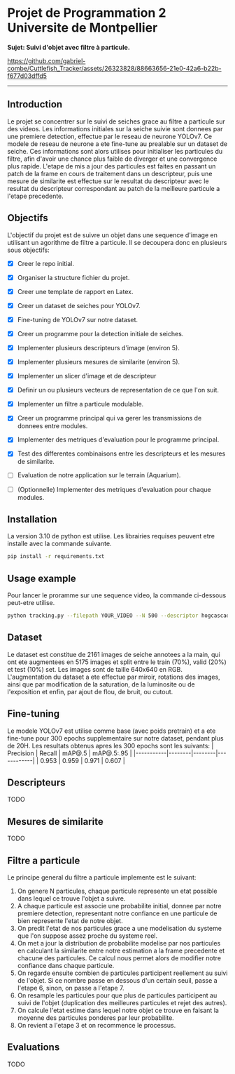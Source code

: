 # Projet de Programmation 2 Universite de Montpellier

**Sujet: Suivi d'objet avec filtre à particule.**

https://github.com/gabriel-combe/Cuttlefish_Tracker/assets/26323828/88663656-21e0-42a6-b22b-f677d03dffd5

-----

## Introduction

Le projet se concentrer sur le suivi de seiches grace au filtre a particule sur des videos. 
Les informations initiales sur la seiche suivie sont donnees par une premiere detection, effectue par le reseau de neurone YOLOv7. Ce modele de reseau de neurone a ete fine-tune au prealable sur un dataset de seiche.
Ces informations sont alors utilises pour initialiser les particules du filtre, afin d'avoir une chance plus faible de diverger et une convergence plus rapide.
L'etape de mis a jour des particules est faites en passant un patch de la frame en cours de traitement dans un descripteur, puis une mesure de similarite est effectue sur le resultat du descripteur avec le resultat du descripteur correspondant au patch de la meilleure particule a l'etape precedente.


## Objectifs

L'objectif du projet est de suivre un objet dans une sequence d'image en utilisant un agorithme de filtre a particule.
Il se decoupera donc en plusieurs sous objectifs:

- [x] Creer le repo initial.
- [x] Organiser la structure fichier du projet.
- [x] Creer une template de rapport en Latex.
- [x] Creer un dataset de seiches pour YOLOv7.
- [x] Fine-tuning de YOLOv7 sur notre dataset.
- [x] Creer un programme pour la detection initiale de seiches.
- [x] Implementer plusieurs descripteurs d'image (environ 5).
- [x] Implementer plusieurs mesures de similarite (environ 5).
- [x] Implementer un slicer d'image et de descripteur
- [x] Definir un ou plusieurs vecteurs de representation de ce que l'on suit.
- [x] Implementer un filtre a particule modulable.
- [x] Creer un programme principal qui va gerer les transmissions de donnees entre modules.
- [x] Implementer des metriques d'evaluation pour le programme principal.
- [x] Test des differentes combinaisons entre les descripteurs et les mesures de similarite.
- [ ] Evaluation de notre application sur le terrain (Aquarium). 
- [ ] (Optionnelle) Implementer des metriques d'evaluation pour chaque modules.


## Installation

La version 3.10 de python est utilise.
Les librairies requises peuvent etre installe avec la commande suivante.
```sh
pip install -r requirements.txt
```

## Usage example

Pour lancer le proramme sur une sequence video, la commande ci-dessous peut-etre utilise.

```sh
python tracking.py --filepath YOUR_VIDEO --N 500 --descriptor hogcascadelbp --similarity cos --particle ppp2Dbb --resampling multinomial --alpha 1.3 --scale-factor 1 --resample-factor 1 --desc-size 64 64 --lbp-nbpoints 16 --lbp-radius 2
```

## Dataset
Le dataset est constitue de 2161 images de seiche annotees a la main, qui ont ete augmentees en 5175 images et split entre le train (70%), valid (20%) et test (10%) set.
Les images sont de taille 640x640 en RGB. 
L'augmentation du dataset a ete effectue par miroir, rotations des images, ainsi que par modification de la saturation, de la luminosite ou de l'exposition et enfin, par ajout de flou, de bruit, ou cutout.


## Fine-tuning
Le modele YOLOv7 est utilise comme base (avec poids pretrain) et a ete fine-tune pour 300 epochs supplementaire sur notre dataset, pendant plus de 20H.
Les resultats obtenus apres les 300 epochs sont les suivants:
| Precision | Recall | mAP@.5 | mAP@.5:.95 |
|-----------|--------|--------|------------|
| 0.953     | 0.959  | 0.971  | 0.607      |


## Descripteurs
TODO


## Mesures de similarite
TODO


## Filtre a particule
Le principe general du filtre a particule implemente est le suivant:
  1. On genere N particules, chaque particule represente un etat possible dans lequel ce trouve l'objet a suivre.
  2. A chaque particule est associe une probabilite initial, donnee par notre premiere detection, representant notre confiance en une particule de bien represente l'etat de notre objet.
  3. On predit l'etat de nos particules grace a une modelisation du systeme que l'on suppose assez proche du systeme reel.
  4. On met a jour la distribution de probabilite modelise par nos particules en calculant la similarite entre notre estimation a la frame precedente et chacune des particules. Ce calcul nous permet alors de modifier notre confiance dans chaque particule.
  5. On regarde ensuite combien de particules participent reellement au suivi de l'objet. Si ce nombre passe en dessous d'un certain seuil, passe a l'etape 6, sinon, on passe a l'etape 7.
  6. On resample les particules pour que plus de particules participent au suivi de l'objet (duplication des meilleures particules et rejet des autres). 
  7. On calcule l'etat estime dans lequel notre objet ce trouve en faisant la moyenne des particules ponderes par leur probabilite.
  8. On revient a l'etape 3 et on recommence le processus.


## Evaluations
TODO
